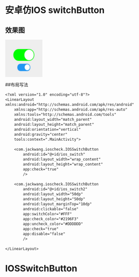 # 安卓仿IOS switchButton

## 效果图 

<img src="https://raw.githubusercontent.com/YaYaG/IOSSwitchButton/master/img/cb.png" width="120" height="120" align="middle" />


##布局写法
```
<?xml version="1.0" encoding="utf-8"?>
<LinearLayout xmlns:android="http://schemas.android.com/apk/res/android"
    xmlns:app="http://schemas.android.com/apk/res-auto"
    xmlns:tools="http://schemas.android.com/tools"
    android:layout_width="match_parent"
    android:layout_height="match_parent"
    android:orientation="vertical"
    android:gravity="center"
    tools:context=".MainActivity">

    <com.jackwang.ioscheck.IOSSwitchButton
        android:id="@+id/ios_switch"
        android:layout_width="wrap_content"
        android:layout_height="wrap_content"
        app:check="true"
        />

    <com.jackwang.ioscheck.IOSSwitchButton
        android:id="@+id/ios_switch2"
        android:layout_width="50dp"
        android:layout_height="50dp"
        android:layout_marginTop="10dp"
        android:clickable="false"
        app:switchColor="#FFF"
        app:check_color="#2196F3"
        app:uncheck_color="#DDDDDD"
        app:check="true"
        app:disable="false"
        />

</LinearLayout>
```

# IOSSwitchButton

